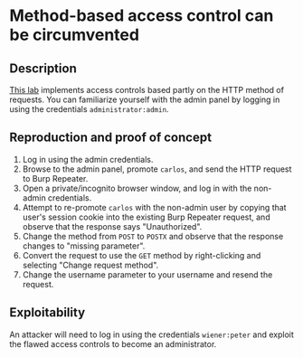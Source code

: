 # Method-based access control can be circumvented

## Description

[This lab](https://portswigger.net/web-security/access-control/lab-method-based-access-control-can-be-circumvented) implements access controls based partly on the HTTP method of requests. You can familiarize yourself with the admin panel by logging in using the credentials `administrator:admin`. 

## Reproduction and proof of concept

1. Log in using the admin credentials.
2. Browse to the admin panel, promote ``carlos``, and send the HTTP request to Burp Repeater.
3. Open a private/incognito browser window, and log in with the non-admin credentials.
4. Attempt to re-promote ``carlos`` with the non-admin user by copying that user's session cookie into the existing Burp Repeater request, and observe that the response says "Unauthorized".
5. Change the method from ``POST`` to ``POSTX`` and observe that the response changes to "missing parameter".
6. Convert the request to use the ``GET`` method by right-clicking and selecting "Change request method".
7. Change the username parameter to your username and resend the request.

## Exploitability

An attacker will need to log in using the credentials `wiener:peter` and exploit the flawed access controls to become an administrator. 
